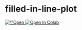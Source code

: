 # filled-in-line-plot


<a target="_blank" href="https://colab.research.google.com/github/HernandoMV/filled-in-line-plot/blob/main/filled-in-line-plot.ipynb">
  <img src="https://colab.research.google.com/assets/colab-badge.svg" alt=\"Open In Colab\"/>
</a>

<a target="_blank" href="https://colab.research.google.com/github/GoogleCloudPlatform/vertex-ai-samples/blob/main/notebooks/official/model_monitoring/model_monitoring.ipynb">
  <img src="https://colab.research.google.com/assets/colab-badge.svg" alt="Open In Colab"/>
</a>
